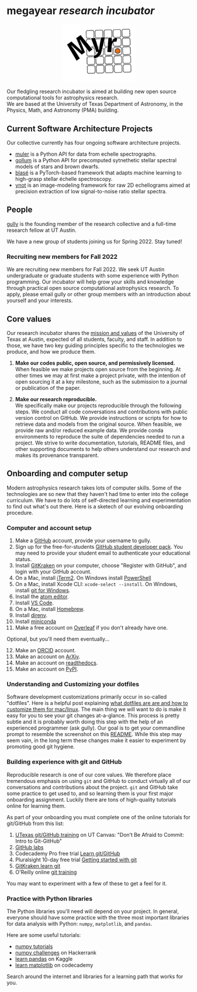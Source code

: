 # megayear *research incubator*

<p style="text-align:center;"><img src="assets/Myr_logo.png" alt="megayear" width=200/></p>

Our fledgling research incubator is aimed at building new open source computational tools for astrophysics research.  
We are based at the University of Texas Department of Astronomy, in the Physics, Math, and Astronomy (PMA) building.  


## Current Software Architecture Projects

Our collective currently has four ongoing software architecture projects.

- [muler](https://muler.readthedocs.io/en/latest/) is a Python API for data from echelle spectrographs.
- [gollum](https://gollum-astro.readthedocs.io/en/latest/) is a Python API for precomputed sytnethetic stellar spectral models of stars and brown dwarfs.
- [blasé](https://blase.readthedocs.io/en/latest/) is a PyTorch-based framework that adapts machine learning to high-grasp stellar échelle spectroscopy. 
- [ynot](https://ynot.readthedocs.io/en/latest/) is an image-modeling framework for raw 2D echellograms aimed at precision extraction of low signal-to-noise ratio stellar spectra.


## People

[gully](http://gully.github.io) is the founding member of the research collective and a full-time research fellow at UT Austin.

We have a new group of students joining us for Spring 2022.  Stay tuned!  

### Recruiting new members for Fall 2022
We are recruiting new members for Fall 2022.  We seek UT Austin undergraduate or graduate students with some experience with Python programming.  Our incubator will help grow your skills and knowledge through practical open source computational astrophysics research.  To apply, please email gully or other group members with an introduction about yourself and your interests.  


## Core values

Our research incubator shares the [mission and values](https://www.utexas.edu/about/mission-and-values) of the University of Texas at Austin, expected of all students, faculty, and staff.  In addition to those, we have two key guiding principles specific to the technologies we produce, and how we produce them.

1. **Make our codes public, open source, and permissively licensed.**  
When feasible we make projects open source from the beginning.  At other times we may at first make a project private, with the intention of open sourcing it at a key milestone, such as the submission to a journal or publication of the paper.

2. **Make our research reproducible.**  
We specifically make our projects reproducible through the following steps.  We conduct all code conversations and contributions with public version control on GitHub.  We provide instructions or scripts for how to retrieve data and models from the original source.  When feasible, we provide raw and/or reduced example data.  We provide conda environments to reproduce the suite of dependencies needed to run a project.  We strive to write documentation, tutorials, README files, and other supporting documents to help others understand our research and makes its provenance transparent.


## Onboarding and computer setup

Modern astrophysics research takes lots of computer skills.  Some of the technologies are so new that they haven't had time to enter into the college curriculum.  We have to do lots of self-directed learning and experimentation to find out what's out there.  Here is a sketech of our evolving onboarding procedure.

### Computer and account setup

1. Make a [GitHub](https://github.com) account, provide your username to gully.
2. Sign up for the free-for-students [GitHub student developer pack](https://education.github.com/pack).  You may need to provide your student email to authenticate your educational status.
3. Install [GitKraken](https://www.gitkraken.com) on your computer, choose "Register with GitHub", and login with your GitHub account.  
4. On a Mac, install [iTerm2](https://iterm2.com).  On Windows install [PowerShell](https://docs.microsoft.com/en-us/powershell/scripting/install/installing-powershell-on-windows?view=powershell-7.2)
5. On a Mac, install Xcode CLI: `xcode-select --install`.  On Windows, install [git for Windows](https://git-scm.com/download/win).
6. Install the [atom editor](https://atom.io).
7. Install [VS Code](https://code.visualstudio.com).
8. On a Mac, install [Homebrew](https://brew.sh).
9. Install [direnv](https://direnv.net).
10. Install [miniconda](https://docs.conda.io/en/latest/miniconda.html)
11. Make a free account on [Overleaf](https://www.overleaf.com) if you don't already have one.

Optional, but you'll need them eventually...

12. Make an [ORCID](https://orcid.org) account.
13. Make an account on [ArXiv](https://arxiv.org/login).
14. Make an account on [readthedocs](https://readthedocs.org).
15. Make an account on [PyPI](https://pypi.org).



### Understanding and Customizing your dotfiles
Software development customizations primarily occur in so-called "dotfiles".  Here is a helpful post explaining [what dotfiles are are and how to customize them for mac/linux](https://www.freecodecamp.org/news/dotfiles-what-is-a-dot-file-and-how-to-create-it-in-mac-and-linux/).  The main thing we will want to do is make it easy for you to see your git changes at-a-glance.  This process is pretty subtle and it is probably worth doing this step with the help of an experienced programmer (ask gully).  Our goal is to get your commandline prompt to resemble the screenshot on this [README](https://github.com/mathiasbynens/dotfiles).  While this step may seem vain, in the long term these changes make it easier to experiment by promoting good git hygiene.

### Building experience with git and GitHub
Reproducible research is one of our core values.  We therefore place tremendous emphasis on using `git` and GitHub to conduct virtually all of our conversations and contributions about the project.  `git` and GitHub take some practice to get used to, and so learning them is your first major onboarding assignment.  Luckily there are tons of high-quality tutorials online for learning them.  

As part of your onboarding you must complete one of the online tutorials for git/GitHub from this list:

1. [UTexas git/GitHub training](https://ut.service-now.com/sp?id=ut_bs_service_detail&sys_id=16d65c7c4ff9d200f6897bcd0210c786) on UT Canvas: "Don’t Be Afraid to Commit: Intro to Git-GitHub"
2. [GitHub labs](https://lab.github.com)
3. Codecademy Pro free trial [Learn git/GitHub](https://www.codecademy.com/learn/learn-git)
4. Pluralsight 10-day free trial [Getting started with git](https://www.pluralsight.com/courses/git-getting-started)
5. [GitKraken learn git](https://www.gitkraken.com/learn/git)
6. O'Reilly online [git training](https://www.katacoda.com/courses/git)

You may want to experiment with a few of these to get a feel for it.


### Practice with Python libraries
The Python libraries you'll need will depend on your project.  In general, everyone should have some practice with the three most important libraries for data analysis with Python: `numpy`, `matplotlib`, and `pandas`.

Here are some useful tutorials:
- [numpy tutorials](https://numpy.org/learn/)
- [numpy challenges](https://www.hackerrank.com/domains/python/numpy/difficulty/all/page/1) on Hackerrank
- [learn pandas](https://www.kaggle.com/learn/pandas) on Kaggle
- [learn matplotlib](https://www.codecademy.com/learn/data-visualization-python/modules/dspath-matplotlib) on codecademy

Search around the internet and libraries for a learning path that works for you.